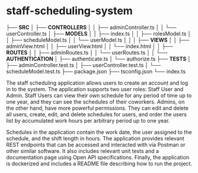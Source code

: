# staff-scheduling-system

├── **SRC**
│ ├── **CONTROLLERS**
│ │ ├── adminController.ts
│ │ └── userController.ts
│ ├── **MODELS**
│ │ ├── index.ts
│ │ ├── rolesModel.ts
│ │ ├── scheduleModel.ts
│ │ └── userModel.ts
│ │
│ ├── **VIEWS**
│ │ ├── adminView.html
│ │ ├── userView.html
│ │ └── index.html
│
│ ├── **ROUTES**
│ │ ├── adminRoutes.ts
│ │ └── userRoutes.ts
│
│ └── **AUTHENTICATION**
│     ├── authenticate.ts
│     └── authorize.ts
├── **TESTS**
│ ├── adminController.test.ts
│ ├── userController.test.ts
│ └── scheduleModel.test.ts
├── package.json
├── tsconfig.json
└── index.ts



The staff scheduling application allows users to create an account and log in to the system. The application supports two user roles: Staff User and Admin. Staff Users can view their own schedule for any period of time up to one year, and they can see the schedules of their coworkers. Admins, on the other hand, have more powerful permissions. They can edit and delete all users, create, edit, and delete schedules for users, and order the users list by accumulated work hours per arbitrary period up to one year.

Schedules in the application contain the work date, the user assigned to the schedule, and the shift length in hours. The application provides relevant REST endpoints that can be accessed and interacted with via Postman or other similar software. It also includes relevant unit tests and a documentation page using Open API specifications. Finally, the application is dockerized and includes a README file describing how to run the project.
